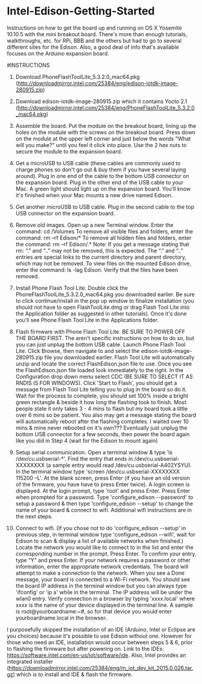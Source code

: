 # Intel-Edison-Getting-Started
Instructions on how to get the board up and running on OS X Yosemite 10.10.5 with the mini breakout board. There's more than enough tutorials, walkthroughs, etc. for RPi, BBB and the others but had to go to several different sites for the Edison. Also, a good deal of info that's available focuses on the Arduino expansion board.

#INSTRUCTIONS
1. Download PhoneFlashToolLite_5.3.2.0_mac64.pkg (http://downloadmirror.intel.com/25384/eng/edison-iotdk-image-280915.zip)

2. Download edison-iotdk-image-280915.zip which it contains Yocto 2.1 (http://downloadmirror.intel.com/25384/eng/PhoneFlashToolLite_5.3.2.0_mac64.pkg) 

3. Assemble the board. Put the module on the breakout board, lining up the holes on the module with the screws on the breakout board. Press down on the module at the upper left corner and just below the words "What will you make?" until you feel it click into place. Use the 2 hex nuts to secure the module to the expansion board.

4. Get a microUSB to USB cable (these cables are commonly used to charge phones so don't go out & buy them if you have several laying around). Plug in one end of the cable to the bottom USB connector on the expansion board. Plug in the other end of the USB cable to your Mac. A green light should light up on the expansion board. You'll know it's finished when your Mac mounts a new drive named Edison.

5. Get another microUSB to USB cable. Plug in the second cable to the top USB connector on the expansion board. 

6. Remove old images. Open up a new Terminal window. Enter the command:
cd /Volumes
To remove all visible files and folders, enter the command:
rm –rf Edison/*
To remove all hidden files and folders, enter the command:
rm –rf Edison/\.*
Note: If you get a message stating that rm: “.” and “..” may not be removed, this is expected. The “.” and “..” entries are special links to the current directory and parent directory, which may not be removed.
To view files on the mounted Edison drive, enter the command:
ls -lag Edison.
Verify that the files have been removed.

6. Install Phone Flash Tool Lite. Double click the PhoneFlashToolLite_5.3.2.0_mac64.pkg you downloaded earlier. Be sure to click continue/install in the pop up window to finalize installation (you should not have to open FlashToolLite.dmg or drag Flash Tool Lite into the Application folder as suggested in other tutorials). Once it's done you'll see Phone Flash Tool Lite in the Applications folder.

7. Flash firmware with Phone Flash Tool Lite. BE SURE TO POWER OFF THE BOARD FIRST. The aren't specific instructions on how to do so, but you can just unplug the bottom USB cable. Launch Phone Flash Tool Lite. Click Browse, then navigate to and select the edison-iotdk-image-280915.zip file you downloaded earlier. Flash Tool Lite will automatically unzip and locate the correct FlashEdison.json file to use. Once you see the FlashEdison.json file loaded look immediately to the right. In the Configuration drop down menu select CDC (BE SURE TO SELECT IT AS RNDIS IS FOR WINDOWS). Click 'Start to Flash', you should get a message from Flash Tool Lite telling you to plug in the board so do it. Wait for the process to complete, you should set 100% inside a bright green rectangle & beside it how long the flashing took to finish. Most people state it only takes 3 - 4 mins to flash but my board took a little over 6 mins so be patient. You also may get a message stating the board will automatically reboot after the flashing completes. I waited over 10 mins & mine never rebooted on it's own??? Eventually just unplug the bottom USB connector for a few seconds, then power the board again like you did in Step 4 (wait for the Edison to mount again)

8. Setup serial communication. Open a terminal window & type 'ls /dev/cu.usbserial-*'. Find the entry that ends in /dev/cu.usbserial-XXXXXXXX (a sample entry would read /dev/cu.usbserial-A402YSYU). In the terminal window type 'screen /dev/cu.usbserial-XXXXXXXX 115200 –L'. At the blank screen, press Enter (if you have an old version of the firmware, you have have to press Enter twice). A login screen is displayed. At the login prompt, type 'root' and press Enter. Press Enter when prompted for a password. Type 'configure_edison --password' to setup a password & then type 'configure_edison --setup' to change the name of your board & connect to wifi. Additional wifi instructions are in the next steps.

9. Connect to wifi. (If you chose not to do 'configure_edison --setup' in previous step, in terminal window type 'configure_edison --wifi', wait for Edison to scan & display a list of available networks when finished.) Locate the network you would like to connect to in the list and enter the corresponding number in the prompt. Press Enter. To confirm your entry, type “Y” and press Enter. If your network requires a password or other information, enter the appropriate network credentials. The board will attempt to make a connection to the network. When you see a Done message, your board is connected to a Wi-Fi network. You should see the board IP address in the terminal window but you can always type 'ifconfig' or 'ip a' while in the terminal. The IP address will be under the wlan0 entry. Verify connection in a browser by typing 'xxxx.local' where xxxx is the name of your device displayed in the terminal line. A sample is root@yourboardname:~#, so for that device you would enter yourboardname.local in the browser.

I purposefully skipped the installation of an IDE (Arduino, Intel or Eclipse are you choices) because it's possible to use Edison without one. However for those who need an IDE, installation would occur between steps 5 & 6, prior to flashing the firmware but after powering on. Link to the IDEs: https://software.intel.com/en-us/iot/software/ide. Also, Intel provides an integrated installer (https://downloadmirror.intel.com/25384/eng/m_iot_dev_kit_2015.0.026.tar.gz) which is to install and IDE & flash the firmware.

